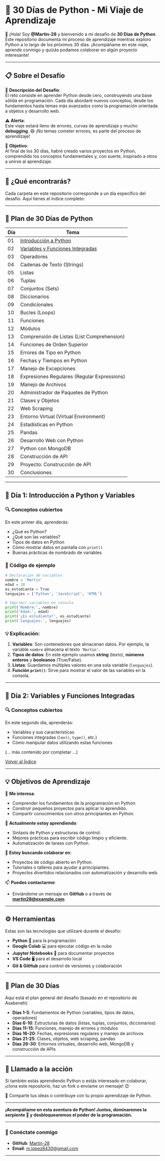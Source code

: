 # 🐍 30 Días de Python - Mi Viaje de Aprendizaje

👋 ¡Hola! Soy **@Martin-28** y bienvenido a mi desafío de **30 Días de Python**. Este repositorio documenta mi proceso de aprendizaje mientras exploro Python a lo largo de los próximos 30 días. ¡Acompáñame en este viaje, aprende conmigo y quizás podamos colaborar en algún proyecto interesante!

---

## 📋 Sobre el Desafío

🔗 **Descripción del Desafío**:  
El reto consiste en aprender Python desde cero, construyendo una base sólida en programación. Cada día abordaré nuevos conceptos, desde los fundamentos hasta temas más avanzados como la programación orientada a objetos y desarrollo web.

⚠️ **Alerta**:  
Este viaje estará lleno de errores, curvas de aprendizaje y mucho **debugging**. 😅 ¡No temas cometer errores, es parte del proceso de aprendizaje!

🎯 **Objetivo**:  
Al final de los 30 días, habré creado varios proyectos en Python, comprendido los conceptos fundamentales y, con suerte, inspirado a otros a unirse al aprendizaje.

---

## 🚀 ¿Qué encontrarás?

Cada carpeta en este repositorio corresponde a un día específico del desafío. Aquí tienes el índice completo:

---

## 📅 Plan de 30 Días de Python

| Día | Tema |
|-----|-------|
| 01  | [Introducción a Python](#dia-1-introduccion-a-python) |
| 02  | [Variables y Funciones Integradas](#dia-2-variables-y-funciones-integradas) |
| 03  | Operadores |
| 04  | Cadenas de Texto (Strings) |
| 05  | Listas |
| 06  | Tuplas |
| 07  | Conjuntos (Sets) |
| 08  | Diccionarios |
| 09  | Condicionales |
| 10  | Bucles (Loops) |
| 11  | Funciones |
| 12  | Módulos |
| 13  | Comprensión de Listas (List Comprehension) |
| 14  | Funciones de Orden Superior |
| 15  | Errores de Tipo en Python |
| 16  | Fechas y Tiempos en Python |
| 17  | Manejo de Excepciones |
| 18  | Expresiones Regulares (Regular Expressions) |
| 19  | Manejo de Archivos |
| 20  | Administrador de Paquetes de Python |
| 21  | Clases y Objetos |
| 22  | Web Scraping |
| 23  | Entorno Virtual (Virtual Environment) |
| 24  | Estadísticas en Python |
| 25  | Pandas |
| 26  | Desarrollo Web con Python |
| 27  | Python con MongoDB |
| 28  | Construcción de API |
| 29  | Proyecto: Construcción de API |
| 30  | Conclusiones |

---

<a name="dia-1-introduccion-a-python"></a>
## 📝 Día 1: Introducción a Python y Variables

### 🔍 Conceptos cubiertos

En este primer día, aprenderás:

- ¿Qué es Python?
- ¿Qué son las variables?
- Tipos de datos en Python
- Cómo mostrar datos en pantalla con `print()`
- Buenas prácticas de nombrado de variables

### 📜 Código de ejemplo

```python
# Declaración de variables
nombre = 'Martin'
edad = 28
es_estudiante = True
lenguajes = ['Python', 'JavaScript', 'HTML']

# Imprimir variables en consola
print('Nombre:', nombre)
print('Edad:', edad)
print('¿Es estudiante?', es_estudiante)
print('Lenguajes:', lenguajes)
```

### 💡 Explicación:

1. **Variables**: Son contenedores que almacenan datos. Por ejemplo, la variable `nombre` almacena el texto `'Martin'`.
2. **Tipos de datos**: En este ejemplo usamos **string** (texto), **números enteros** y **booleanos** (True/False).
3. **Listas**: Guardamos múltiples valores en una sola variable (`lenguajes`).
4. **Función `print()`**: Sirve para mostrar el valor de las variables en la consola.

---

<a name="dia-2-variables-y-funciones-integradas"></a>
## 📝 Día 2: Variables y Funciones Integradas

### 🔍 Conceptos cubiertos

En este segundo día, aprenderás:

- Variables y sus características
- Funciones integradas (`len()`, `type()`, etc.)
- Cómo manipular datos utilizando estas funciones

(… más contenido por completar …)

[Volver al Índice](#plan-de-30-días-de-python)

---

## 💡 Objetivos de Aprendizaje

👀 **Me interesa**:
- Comprender los fundamentos de la programación en Python.
- Construir pequeños proyectos para aplicar lo aprendido.
- Compartir conocimientos con otros principiantes en Python.

🌱 **Actualmente estoy aprendiendo**:
- Sintaxis de Python y estructuras de control.
- Mejores prácticas para escribir código limpio y eficiente.
- Automatización de tareas con Python.

💞️ **Estoy buscando colaborar en**:
- Proyectos de código abierto en Python.
- Tutoriales o talleres para ayudar a principiantes.
- Proyectos divertidos relacionados con automatización y desarrollo web.

📫 **Puedes contactarme**:
- Enviándome un mensaje en **GitHub** o a través de **martin28@example.com**.

---

## ⚙️ Herramientas

Estas son las tecnologías que utilizaré durante el desafío:

- **Python** 🐍 para la programación
- **Google Colab** 💻 para ejecutar código en la nube
- **Jupyter Notebooks** 📓 para documentar proyectos
- **VS Code** 🖥️ para el desarrollo local
- **Git & GitHub** para control de versiones y colaboración

---

## 📅 Plan de 30 Días

Aquí está el plan general del desafío (basado en el repositorio de Asabeneh):

- **Días 1-5**: Fundamentos de Python (variables, tipos de datos, operadores)
- **Días 6-10**: Estructuras de datos (listas, tuplas, conjuntos, diccionarios)
- **Días 11-15**: Funciones, manejo de errores y módulos
- **Días 16-20**: Fechas, expresiones regulares y manejo de archivos
- **Días 21-25**: Clases, objetos, web scraping, pandas
- **Días 26-30**: Entornos virtuales, desarrollo web, MongoDB y construcción de APIs

---

## 📣 Llamado a la acción

Si también estás aprendiendo Python o estás interesado en colaborar, ¡clona este repositorio, haz un fork o envíame un mensaje! 😊

💬 Comparte tus ideas o contribuye con tu propio aprendizaje de Python.

---

**¡Acompáñame en esta aventura de Python! Juntos, dominaremos la serpiente 🐍 y desbloquearemos el poder de la programación.**

---

### 📌 Conéctate conmigo

- **GitHub**: [Martin-28](https://github.com/Martin-28)
- **Email**: m.lopez8430@gmail.com

---
